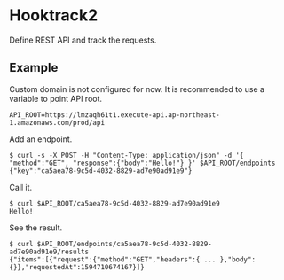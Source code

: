 # Hooktrack2

<!-- [![Build Status](https://travis-ci.org/jinjor/hooktrack2.svg)](https://travis-ci.org/jinjor/hooktrack2) -->

Define REST API and track the requests.

## Example

Custom domain is not configured for now. It is recommended to use a variable to point API root.

```
API_ROOT=https://lmzaqh61t1.execute-api.ap-northeast-1.amazonaws.com/prod/api
```

Add an endpoint.

```shell
$ curl -s -X POST -H "Content-Type: application/json" -d '{ "method":"GET", "response":{"body":"Hello!"} }' $API_ROOT/endpoints
{"key":"ca5aea78-9c5d-4032-8829-ad7e90ad91e9"}
```

Call it.

```shell
$ curl $API_ROOT/ca5aea78-9c5d-4032-8829-ad7e90ad91e9
Hello!
```

See the result.

```shell
$ curl $API_ROOT/endpoints/ca5aea78-9c5d-4032-8829-ad7e90ad91e9/results
{"items":[{"request":{"method":"GET","headers":{ ... },"body":{}},"requestedAt":1594710674167}]}
```
